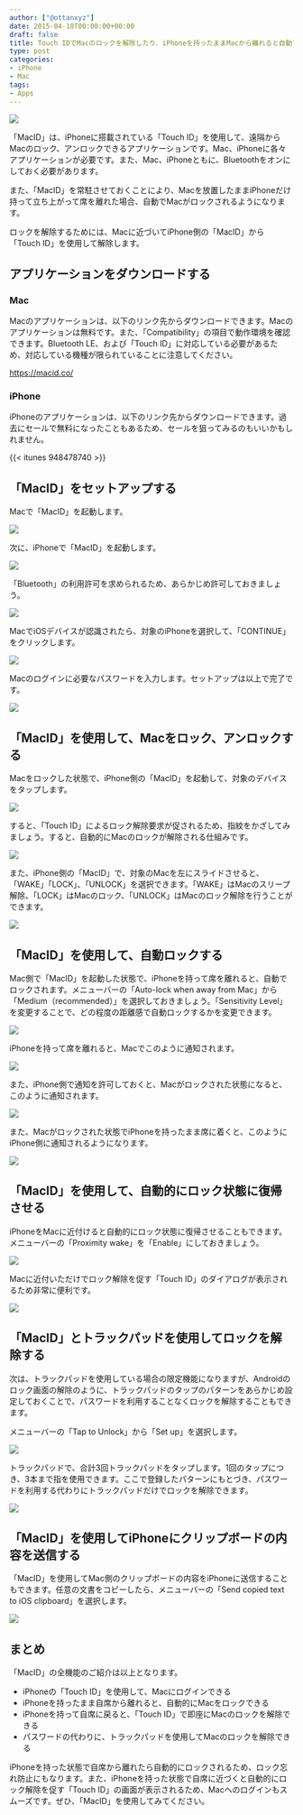 ```yaml
---
author: ["@ottanxyz"]
date: 2015-04-18T00:00:00+00:00
draft: false
title: Touch IDでMacのロックを解除したり、iPhoneを持ったままMacから離れると自動でMacをロックする「MacID」を徹底解説！
type: post
categories:
- iPhone
- Mac
tags:
- Apps
---
```


![](150418-553203d0ba692.jpg)






「MacID」は、iPhoneに搭載されている「Touch ID」を使用して、遠隔からMacのロック、アンロックできるアプリケーションです。Mac、iPhoneに各々アプリケーションが必要です。また、Mac、iPhoneともに、Bluetoothをオンにしておく必要があります。





また、「MacID」を常駐させておくことにより、Macを放置したままiPhoneだけ持って立ち上がって席を離れた場合、自動でMacがロックされるようになります。





ロックを解除するためには、Macに近づいてiPhone側の「MacID」から「Touch ID」を使用して解除します。





## アプリケーションをダウンロードする





### Mac





Macのアプリケーションは、以下のリンク先からダウンロードできます。Macのアプリケーションは無料です。また、「Compatibility」の項目で動作環境を確認できます。Bluetooth LE、および「Touch ID」に対応している必要があるため、対応している機種が限られていることに注意してください。



https://macid.co/



### iPhone





iPhoneのアプリケーションは、以下のリンク先からダウンロードできます。過去にセールで無料になったこともあるため、セールを狙ってみるのもいいかもしれません。



{{< itunes 948478740 >}}



## 「MacID」をセットアップする





Macで「MacID」を起動します。





![](150417-55310df243f7a.png)






次に、iPhoneで「MacID」を起動します。





![](150417-55310df535d0e.png)






「Bluetooth」の利用許可を求められるため、あらかじめ許可しておきましょう。





![](150418-553203d1f34ca.png)






MacでiOSデバイスが認識されたら、対象のiPhoneを選択して、「CONTINUE」をクリックします。





![](150417-55310df71d29e.png)






Macのログインに必要なパスワードを入力します。セットアップは以上で完了です。





![](150417-55310dfb0d4e8.png)






## 「MacID」を使用して、Macをロック、アンロックする





Macをロックした状態で、iPhone側の「MacID」を起動して、対象のデバイスをタップします。





![](150417-55310dff574b2.png)






すると、「Touch ID」によるロック解除要求が促されるため、指紋をかざしてみましょう。すると、自動的にMacのロックが解除される仕組みです。





![](150417-55310e0156d00.png)






また、iPhone側の「MacID」で、対象のMacを左にスライドさせると、「WAKE」「LOCK」、「UNLOCK」を選択できます。「WAKE」はMacのスリープ解除、「LOCK」はMacのロック、「UNLOCK」はMacのロック解除を行うことができます。





![](150417-55310e059b6de.png)






## 「MacID」を使用して、自動ロックする





Mac側で「MacID」を起動した状態で、iPhoneを持って席を離れると、自動でロックされます。メニューバーの「Auto-lock when away from Mac」から「Medium（recommended）」を選択しておきましょう。「Sensitivity Level」を変更することで、どの程度の距離感で自動ロックするかを変更できます。





![](150417-55311fd81f9c8.png)






iPhoneを持って席を離れると、Macでこのように通知されます。





![](150417-5531193179caa.png)






また、iPhone側で通知を許可しておくと、Macがロックされた状態になると、このように通知されます。





![](150417-5531193360679.png)






また、Macがロックされた状態でiPhoneを持ったまま席に着くと、このようにiPhone側に通知されるようになります。





![](150417-55311f5eb4e45.png)






## 「MacID」を使用して、自動的にロック状態に復帰させる





iPhoneをMacに近付けると自動的にロック状態に復帰させることもできます。メニューバーの「Proximity wake」を「Enable」にしておきましょう。





![](150418-553203d705089.png)






Macに近付いただけでロック解除を促す「Touch ID」のダイアログが表示されるため非常に便利です。





![](150417-55310e0156d00.png)






## 「MacID」とトラックパッドを使用してロックを解除する





次は、トラックパッドを使用している場合の限定機能になりますが、Androidのロック画面の解除のように、トラックパッドのタップのパターンをあらかじめ設定しておくことで、パスワードを利用することなくロックを解除することもできます。





メニューバーの「Tap to Unlock」から「Set up」を選択します。





![](150418-55320b24d24b2.png)






トラックパッドで、合計3回トラックパッドをタップします。1回のタップにつき、3本まで指を使用できます。ここで登録したパターンにもとづき、パスワードを利用する代わりにトラックパッドだけでロックを解除できます。





![](150418-55320b2889cb9.png)






## 「MacID」を使用してiPhoneにクリップボードの内容を送信する





「MacID」を使用してMac側のクリップボードの内容をiPhoneに送信することもできます。任意の文書をコピーしたら、メニューバーの「Send copied text to iOS clipboard」を選択します。





![](150418-55320b2b9e118.png)






## まとめ





「MacID」の全機能のご紹介は以上となります。






  * iPhoneの「Touch ID」を使用して、Macにログインできる
  * iPhoneを持ったまま自席から離れると、自動的にMacをロックできる
  * iPhoneを持って自席に戻ると、「Touch ID」で即座にMacのロックを解除できる
  * パスワードの代わりに、トラックパッドを使用してMacのロックを解除できる




iPhoneを持った状態で自席から離れたら自動的にロックされるため、ロック忘れ防止にもなります。また、iPhoneを持った状態で自席に近づくと自動的にロック解除を促す「Touch ID」の画面が表示されるため、Macへのログインもスムーズです。ぜひ、「MacID」を使用してみてください。
